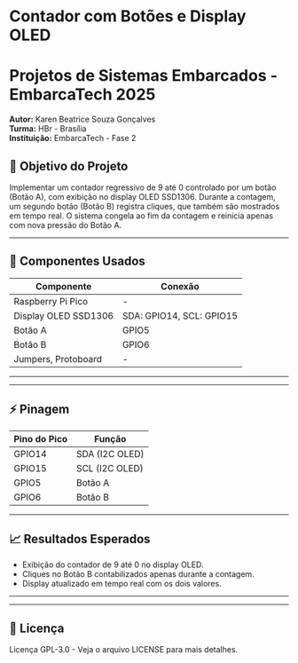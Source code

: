 # Contador com Botões e Display OLED
# Projetos de Sistemas Embarcados - EmbarcaTech 2025

**Autor:** Karen Beatrice Souza Gonçalves  
**Turma:** HBr - Brasília  
**Instituição:** EmbarcaTech - Fase 2  


## 🎯 Objetivo do Projeto

Implementar um contador regressivo de 9 até 0 controlado por um botão (Botão A), com exibição no display OLED SSD1306. Durante a contagem, um segundo botão (Botão B) registra cliques, que também são mostrados em tempo real. O sistema congela ao fim da contagem e reinicia apenas com nova pressão do Botão A.

---

## 🔧 Componentes Usados

| Componente           | Conexão          |
|----------------------|------------------|
| Raspberry Pi Pico    | -                |
| Display OLED SSD1306 | SDA: GPIO14, SCL: GPIO15 |
| Botão A              | GPIO5            |
| Botão B              | GPIO6            |
| Jumpers, Protoboard  | -                |

---

---

## ⚡ Pinagem

| Pino do Pico | Função               |
|--------------|----------------------|
| GPIO14       | SDA (I2C OLED)       |
| GPIO15       | SCL (I2C OLED)       |
| GPIO5        | Botão A              |
| GPIO6        | Botão B              |

---

## 📈 Resultados Esperados

- Exibição do contador de 9 até 0 no display OLED.
- Cliques no Botão B contabilizados apenas durante a contagem.
- Display atualizado em tempo real com os dois valores.

---

---

## 📜 Licença

Licença GPL-3.0 - Veja o arquivo LICENSE para mais detalhes.
